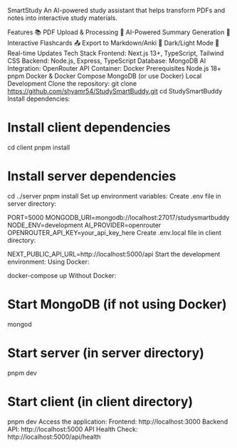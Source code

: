 SmartStudy
An AI-powered study assistant that helps transform PDFs and notes into interactive study materials.

Features
📚 PDF Upload & Processing
🤖 AI-Powered Summary Generation
📝 Interactive Flashcards
📤 Export to Markdown/Anki
🌙 Dark/Light Mode
🔄 Real-time Updates
Tech Stack
Frontend: Next.js 13+, TypeScript, Tailwind CSS
Backend: Node.js, Express, TypeScript
Database: MongoDB
AI Integration: OpenRouter API
Container: Docker
Prerequisites
Node.js 18+
pnpm
Docker & Docker Compose
MongoDB (or use Docker)
Local Development
Clone the repository:
git clone https://github.com/shyamr54/StudySmartBuddy.git
cd StudySmartBuddy
Install dependencies:
# Install client dependencies
cd client
pnpm install

# Install server dependencies
cd ../server
pnpm install
Set up environment variables:
Create .env file in server directory:

PORT=5000
MONGODB_URI=mongodb://localhost:27017/studysmartbuddy
NODE_ENV=development
AI_PROVIDER=openrouter
OPENROUTER_API_KEY=your_api_key_here
Create .env.local file in client directory:

NEXT_PUBLIC_API_URL=http://localhost:5000/api
Start the development environment:
Using Docker:

docker-compose up
Without Docker:

# Start MongoDB (if not using Docker)
mongod

# Start server (in server directory)
pnpm dev

# Start client (in client directory)
pnpm dev
Access the application:
Frontend: http://localhost:3000
Backend API: http://localhost:5000
API Health Check: http://localhost:5000/api/health